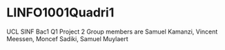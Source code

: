 # LINFO1001Quadri1
UCL SINF Bac1 Q1 Project 2
Group members are Samuel Kamanzi, Vincent Meessen, Moncef Sadiki, Samuel Muylaert
